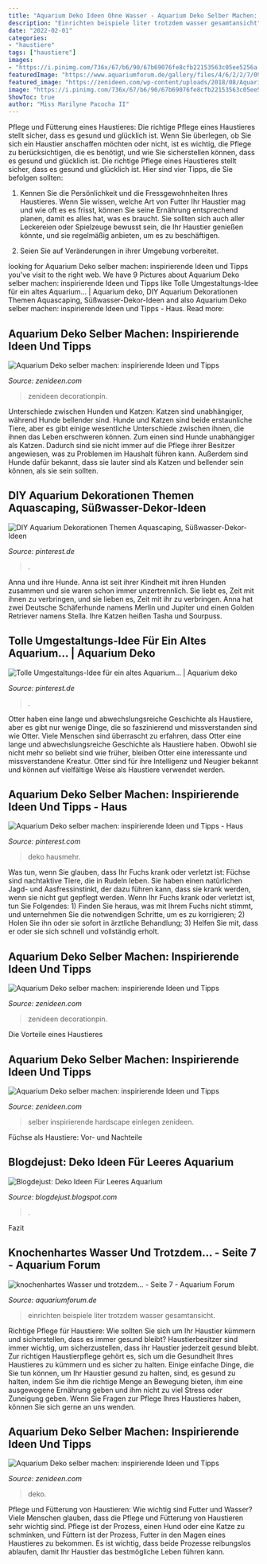 ```yaml
---
title: "Aquarium Deko Ideen Ohne Wasser - Aquarium Deko Selber Machen: Inspirierende Ideen Und Tipps"
description: "Einrichten beispiele liter trotzdem wasser gesamtansicht"
date: "2022-02-01"
categories:
- "haustiere"
tags: ["haustiere"]
images:
- "https://i.pinimg.com/736x/67/b6/90/67b69076fe8cfb22153563c05ee5256a.jpg"
featuredImage: "https://www.aquariumforum.de/gallery/files/4/6/2/2/7/09-07-17_gesamtansicht-med.jpg"
featured_image: "https://zenideen.com/wp-content/uploads/2018/08/Aquarium-einrichten-Pflanzen-800x599.jpg"
image: "https://i.pinimg.com/736x/67/b6/90/67b69076fe8cfb22153563c05ee5256a.jpg"
ShowToc: true
author: "Miss Marilyne Pacocha II"
---
```



Pflege und Fütterung eines Haustieres: Die richtige Pflege eines Haustieres stellt sicher, dass es gesund und glücklich ist.
Wenn Sie überlegen, ob Sie sich ein Haustier anschaffen möchten oder nicht, ist es wichtig, die Pflege zu berücksichtigen, die es benötigt, und wie Sie sicherstellen können, dass es gesund und glücklich ist. Die richtige Pflege eines Haustieres stellt sicher, dass es gesund und glücklich ist. Hier sind vier Tipps, die Sie befolgen sollten:
1. Kennen Sie die Persönlichkeit und die Fressgewohnheiten Ihres Haustieres. Wenn Sie wissen, welche Art von Futter Ihr Haustier mag und wie oft es es frisst, können Sie seine Ernährung entsprechend planen, damit es alles hat, was es braucht. Sie sollten sich auch aller Leckereien oder Spielzeuge bewusst sein, die Ihr Haustier genießen könnte, und sie regelmäßig anbieten, um es zu beschäftigen.

2. Seien Sie auf Veränderungen in ihrer Umgebung vorbereitet.

	

		
looking for Aquarium Deko selber machen: inspirierende Ideen und Tipps you've visit to the right web. We have 9 Pictures about Aquarium Deko selber machen: inspirierende Ideen und Tipps like Tolle Umgestaltungs-Idee für ein altes Aquarium... | Aquarium deko, DIY Aquarium Dekorationen Themen Aquascaping, Süßwasser-Dekor-Ideen and also Aquarium Deko selber machen: inspirierende Ideen und Tipps - Haus. Read more:
		
    
## Aquarium Deko Selber Machen: Inspirierende Ideen Und Tipps

<img loading=lazy src="https://zenideen.com/wp-content/uploads/2018/08/Aquarium-einrichten-Pflanzen-600x449.jpg" onerror="this.onerror=null;this.src='https://tse3.mm.bing.net/th?id=OIP.8wb8U0WiLWlozjNu1zbLBQHaFi&amp;pid=15.1';" alt="Aquarium Deko selber machen: inspirierende Ideen und Tipps">

_Source: zenideen.com_

>zenideen decorationpin. 

	

Unterschiede zwischen Hunden und Katzen: Katzen sind unabhängiger, während Hunde bellender sind.
Hunde und Katzen sind beide erstaunliche Tiere, aber es gibt einige wesentliche Unterschiede zwischen ihnen, die ihnen das Leben erschweren können. Zum einen sind Hunde unabhängiger als Katzen. Dadurch sind sie nicht immer auf die Pflege ihrer Besitzer angewiesen, was zu Problemen im Haushalt führen kann. Außerdem sind Hunde dafür bekannt, dass sie lauter sind als Katzen und bellender sein können, als sie sein sollten.

    
## DIY Aquarium Dekorationen Themen Aquascaping, Süßwasser-Dekor-Ideen

<img loading=lazy src="https://i.pinimg.com/736x/6a/8d/39/6a8d39fb31800bb27accce27cfe0351d.jpg" onerror="this.onerror=null;this.src='https://tse4.mm.bing.net/th?id=OIP.jAzfDGYQiC-irtKJKBtqZgHaJQ&amp;pid=15.1';" alt="DIY Aquarium Dekorationen Themen Aquascaping, Süßwasser-Dekor-Ideen">

_Source: pinterest.de_

>. 

	

Anna und ihre Hunde.
Anna ist seit ihrer Kindheit mit ihren Hunden zusammen und sie waren schon immer unzertrennlich. Sie liebt es, Zeit mit ihnen zu verbringen, und sie lieben es, Zeit mit ihr zu verbringen. Anna hat zwei Deutsche Schäferhunde namens Merlin und Jupiter und einen Golden Retriever namens Stella. Ihre Katzen heißen Tasha und Sourpuss.

    
## Tolle Umgestaltungs-Idee Für Ein Altes Aquarium... | Aquarium Deko

<img loading=lazy src="https://i.pinimg.com/474x/27/9a/e5/279ae58908ad97d3a168da32143da96f--aquarium.jpg" onerror="this.onerror=null;this.src='https://tse2.mm.bing.net/th?id=OIP.zyKP48o8mg-VNnYKrcKs9wAAAA&amp;pid=15.1';" alt="Tolle Umgestaltungs-Idee für ein altes Aquarium... | Aquarium deko">

_Source: pinterest.de_

>. 

	

Otter haben eine lange und abwechslungsreiche Geschichte als Haustiere, aber es gibt nur wenige Dinge, die so faszinierend und missverstanden sind wie Otter.
Viele Menschen sind überrascht zu erfahren, dass Otter eine lange und abwechslungsreiche Geschichte als Haustiere haben. Obwohl sie nicht mehr so beliebt sind wie früher, bleiben Otter eine interessante und missverstandene Kreatur. Otter sind für ihre Intelligenz und Neugier bekannt und können auf vielfältige Weise als Haustiere verwendet werden.

    
## Aquarium Deko Selber Machen: Inspirierende Ideen Und Tipps - Haus

<img loading=lazy src="https://i.pinimg.com/736x/67/b6/90/67b69076fe8cfb22153563c05ee5256a.jpg" onerror="this.onerror=null;this.src='https://tse3.mm.bing.net/th?id=OIP.4CH134pUayv_f79QaME2dQHaFq&amp;pid=15.1';" alt="Aquarium Deko selber machen: inspirierende Ideen und Tipps - Haus">

_Source: pinterest.com_

>deko hausmehr. 

	

Was tun, wenn Sie glauben, dass Ihr Fuchs krank oder verletzt ist:
Füchse sind nachtaktive Tiere, die in Rudeln leben. Sie haben einen natürlichen Jagd- und Aasfressinstinkt, der dazu führen kann, dass sie krank werden, wenn sie nicht gut gepflegt werden. Wenn Ihr Fuchs krank oder verletzt ist, tun Sie Folgendes: 1) Finden Sie heraus, was mit Ihrem Fuchs nicht stimmt, und unternehmen Sie die notwendigen Schritte, um es zu korrigieren; 2) Holen Sie ihn oder sie sofort in ärztliche Behandlung; 3) Helfen Sie mit, dass er oder sie sich schnell und vollständig erholt.

    
## Aquarium Deko Selber Machen: Inspirierende Ideen Und Tipps

<img loading=lazy src="https://zenideen.com/wp-content/uploads/2018/08/Aquarium-einrichten-Pflanzen-800x599.jpg" onerror="this.onerror=null;this.src='https://tse2.mm.bing.net/th?id=OIP.EoBp_hc5S2Dh-gjDDkjpogHaFi&amp;pid=15.1';" alt="Aquarium Deko selber machen: inspirierende Ideen und Tipps">

_Source: zenideen.com_

>zenideen decorationpin. 

	

Die Vorteile eines Haustieres

    
## Aquarium Deko Selber Machen: Inspirierende Ideen Und Tipps

<img loading=lazy src="https://zenideen.com/wp-content/uploads/2018/08/Aquarium-einrichten-Felsen-800x525.jpg" onerror="this.onerror=null;this.src='https://tse4.mm.bing.net/th?id=OIP.mL369JNCrDzGpBkr0e5mggHaE3&amp;pid=15.1';" alt="Aquarium Deko selber machen: inspirierende Ideen und Tipps">

_Source: zenideen.com_

>selber inspirierende hardscape einlegen zenideen. 

	

Füchse als Haustiere: Vor- und Nachteile

    
## Blogdejust: Deko Ideen Für Leeres Aquarium

<img loading=lazy src="https://zenideen.com/wp-content/uploads/2018/08/Aquarium-dekorieren-DIY-800x530.jpg" onerror="this.onerror=null;this.src='https://tse4.mm.bing.net/th?id=OIP.qlbtc7mKlqBRaRm-Gy6-zQHaE6&amp;pid=15.1';" alt="Blogdejust: Deko Ideen Für Leeres Aquarium">

_Source: blogdejust.blogspot.com_

>. 

	

Fazit

    
## Knochenhartes Wasser Und Trotzdem... - Seite 7 - Aquarium Forum

<img loading=lazy src="https://www.aquariumforum.de/gallery/files/4/6/2/2/7/09-07-17_gesamtansicht-med.jpg" onerror="this.onerror=null;this.src='https://tse3.mm.bing.net/th?id=OIP.pT4BKNkouV_JG0404sCUvQHaEF&amp;pid=15.1';" alt="knochenhartes Wasser und trotzdem... - Seite 7 - Aquarium Forum">

_Source: aquariumforum.de_

>einrichten beispiele liter trotzdem wasser gesamtansicht. 

	

Richtige Pflege für Haustiere: Wie sollten Sie sich um Ihr Haustier kümmern und sicherstellen, dass es immer gesund bleibt?
Haustierbesitzer sind immer wichtig, um sicherzustellen, dass ihr Haustier jederzeit gesund bleibt. Zur richtigen Haustierpflege gehört es, sich um die Gesundheit Ihres Haustieres zu kümmern und es sicher zu halten. Einige einfache Dinge, die Sie tun können, um Ihr Haustier gesund zu halten, sind, es gesund zu halten, indem Sie ihm die richtige Menge an Bewegung bieten, ihm eine ausgewogene Ernährung geben und ihm nicht zu viel Stress oder Zuneigung geben. Wenn Sie Fragen zur Pflege Ihres Haustieres haben, können Sie sich gerne an uns wenden.

    
## Aquarium Deko Selber Machen: Inspirierende Ideen Und Tipps

<img loading=lazy src="https://zenideen.com/wp-content/uploads/2018/08/Aquarium-einrichten-Felsen.jpg" onerror="this.onerror=null;this.src='https://tse1.mm.bing.net/th?id=OIP.g1IdqpbD4-CSBDIhcmuCzwHaE3&amp;pid=15.1';" alt="Aquarium Deko selber machen: inspirierende Ideen und Tipps">

_Source: zenideen.com_

>deko. 

	

Pflege und Fütterung von Haustieren: Wie wichtig sind Futter und Wasser?
Viele Menschen glauben, dass die Pflege und Fütterung von Haustieren sehr wichtig sind. Pflege ist der Prozess, einen Hund oder eine Katze zu schminken, und Füttern ist der Prozess, Futter in den Magen eines Haustieres zu bekommen. Es ist wichtig, dass beide Prozesse reibungslos ablaufen, damit Ihr Haustier das bestmögliche Leben führen kann.

